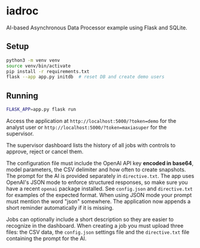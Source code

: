 # iadroc

AI-based Asynchronous Data Processor example using Flask and SQLite.

## Setup

```bash
python3 -m venv venv
source venv/bin/activate
pip install -r requirements.txt
flask --app app.py initdb  # reset DB and create demo users
```

## Running

```bash
FLASK_APP=app.py flask run
```

Access the application at `http://localhost:5000/?token=demo` for the analyst user or `http://localhost:5000/?token=maxiasuper` for the supervisor.

The supervisor dashboard lists the history of all jobs with controls to approve,
reject or cancel them.

The configuration file must include the OpenAI API key **encoded in base64**, model parameters, the CSV delimiter and how often to create snapshots.  The prompt for the AI is provided separately in `directive.txt`.  The app uses OpenAI's JSON mode to enforce structured responses, so make sure you have a recent `openai` package installed.  See `config.json` and `directive.txt` for examples of the expected format.
When using JSON mode your prompt must mention the word "json" somewhere.  The application now appends a short reminder automatically if it is missing.

Jobs can optionally include a short description so they are easier to recognize in the dashboard.
When creating a job you must upload three files: the CSV data, the `config.json` settings file and the `directive.txt` file containing the prompt for the AI.
